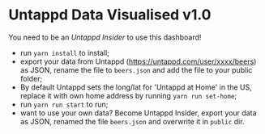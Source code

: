 # Untappd Data Visualised v1.0

You need to be an _Untappd Insider_ to use this dashboard!

- run `yarn install` to install;
- export your data from Untappd (https://untappd.com/user/xxxx/beers) as JSON, rename the file to `beers.json` and add the file to your public folder;
- By default Untappd sets the long/lat for 'Untappd at Home' in the US, replace it with own home address by running `yarn run set-home`;
- run `yarn run start` to run;
- want to use your own data? Become Untappd Insider, export your data as JSON, renamed the file `beers.json` and overwrite it in `public` dir.